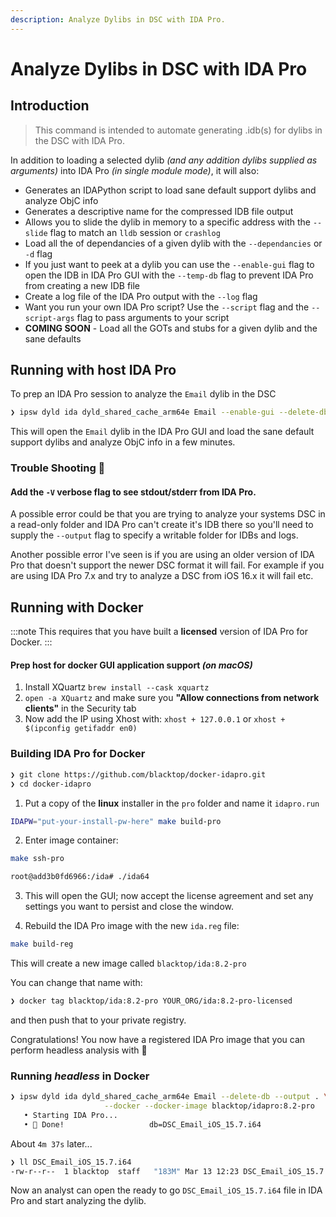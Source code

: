 ```yaml
---
description: Analyze Dylibs in DSC with IDA Pro.
---
```


# Analyze Dylibs in DSC with IDA Pro

## Introduction

> This command is intended to automate generating .idb(s) for dylibs in the DSC with IDA Pro.

In addition to loading a selected dylib *(and any addition dylibs supplied as arguments)* into IDA Pro *(in single module mode)*, it will also:
- Generates an IDAPython script to load sane default support dylibs and analyze ObjC info
- Generates a descriptive name for the compressed IDB file output
- Allows you to slide the dylib in memory to a specific address with the `--slide` flag to match an `lldb` session or `crashlog`
- Load all the of dependancies of a given dylib with the `--dependancies` or `-d` flag
- If you just want to peek at a dylib you can use the `--enable-gui` flag to open the IDB in IDA Pro GUI with the `--temp-db` flag to prevent IDA Pro from creating a new IDB file
- Create a log file of the IDA Pro output with the `--log` flag
- Want you run your own IDA Pro script?  Use the `--script` flag and the `--script-args` flag to pass arguments to your script
- **COMING SOON** - Load all the GOTs and stubs for a given dylib and the sane defaults

## Running with host IDA Pro

To prep an IDA Pro session to analyze the `Email` dylib in the DSC

```bash
❯ ipsw dyld ida dyld_shared_cache_arm64e Email --enable-gui --delete-db
```

This will open the `Email` dylib in the IDA Pro GUI and load the sane default support dylibs and analyze ObjC info in a few minutes.

### Trouble Shooting 🤔

#### Add the `-V` verbose flag to see stdout/stderr from IDA Pro.

A possible error could be that you are trying to analyze your systems DSC in a read-only folder and IDA Pro can't create it's IDB there so you'll need to supply the `--output` flag to specify a writable folder for IDBs and logs.

Another possible error I've seen is if you are using an older version of IDA Pro that doesn't support the newer DSC format it will fail.  For example if you are using IDA Pro 7.x and try to analyze a DSC from iOS 16.x it will fail etc.

## Running with Docker

:::note
This requires that you have built a **licensed** version of IDA Pro for Docker.
:::

#### Prep host for **docker** GUI application support *(on macOS)*

1. Install XQuartz `brew install --cask xquartz`
2. `open -a XQuartz` and make sure you **"Allow connections from network clients"** in the Security tab
3. Now add the IP using Xhost with: `xhost + 127.0.0.1` or `xhost + $(ipconfig getifaddr en0)`

### Building IDA Pro for Docker

```bash
❯ git clone https://github.com/blacktop/docker-idapro.git
❯ cd docker-idapro
```

1) Put a copy of the **linux** installer in the `pro` folder and name it `idapro.run`

```bash
IDAPW="put-your-install-pw-here" make build-pro
```

2) Enter image container:

```bash
make ssh-pro
```

```bash
root@add3b0fd6966:/ida# ./ida64
```

3) This will open the GUI; now accept the license agreement and set any settings you want to persist and close the window.

4) Rebuild the IDA Pro image with the new `ida.reg` file:

```bash
make build-reg
```

This will create a new image called `blacktop/ida:8.2-pro`  

You can change that name with:

```bash
❯ docker tag blacktop/ida:8.2-pro YOUR_ORG/ida:8.2-pro-licensed
```

and then push that to your private registry.

Congratulations!  You now have a registered IDA Pro image that you can perform headless analysis with 🎉

### Running *headless* in Docker

```bash
❯ ipsw dyld ida dyld_shared_cache_arm64e Email --delete-db --output . \
                     --docker --docker-image blacktop/idapro:8.2-pro
   • Starting IDA Pro...
   • 🎉 Done!                   db=DSC_Email_iOS_15.7.i64
```

About `4m 37s` later...

```bash
❯ ll DSC_Email_iOS_15.7.i64
-rw-r--r--  1 blacktop  staff   "183M" Mar 13 12:23 DSC_Email_iOS_15.7.i64
```

Now an analyst can open the ready to go `DSC_Email_iOS_15.7.i64` file in IDA Pro and start analyzing the dylib.